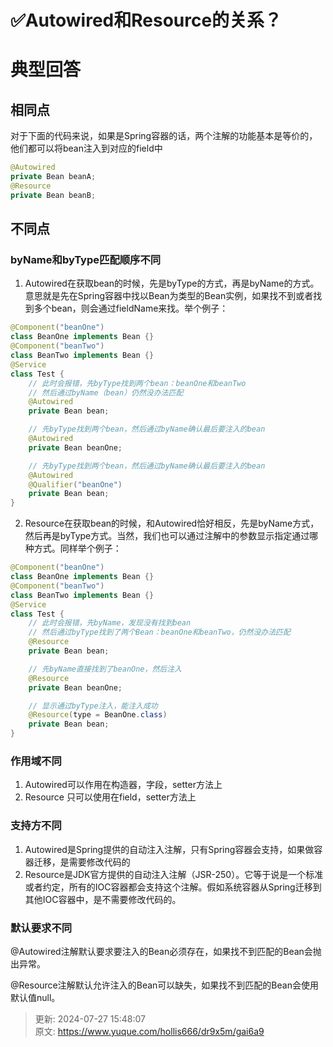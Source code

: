 # ✅Autowired和Resource的关系？

# 典型回答
## 相同点
对于下面的代码来说，如果是Spring容器的话，两个注解的功能基本是等价的，他们都可以将bean注入到对应的field中

```java
@Autowired
private Bean beanA;
@Resource
private Bean beanB;
```



## 不同点
### byName和byType匹配顺序不同
1. Autowired在获取bean的时候，先是byType的方式，再是byName的方式。意思就是先在Spring容器中找以Bean为类型的Bean实例，如果找不到或者找到多个bean，则会通过fieldName来找。举个例子：

```java
@Component("beanOne")
class BeanOne implements Bean {}
@Component("beanTwo")
class BeanTwo implements Bean {}
@Service
class Test {
    // 此时会报错，先byType找到两个bean：beanOne和beanTwo
    // 然后通过byName（bean）仍然没办法匹配
	@Autowired
    private Bean bean; 

    // 先byType找到两个bean，然后通过byName确认最后要注入的bean
    @Autowired
    private Bean beanOne;

    // 先byType找到两个bean，然后通过byName确认最后要注入的bean
    @Autowired
    @Qualifier("beanOne")
    private Bean bean;
}
```



2. Resource在获取bean的时候，和Autowired恰好相反，先是byName方式，然后再是byType方式。当然，我们也可以通过注解中的参数显示指定通过哪种方式。同样举个例子：

```java
@Component("beanOne")
class BeanOne implements Bean {}
@Component("beanTwo")
class BeanTwo implements Bean {}
@Service
class Test {
    // 此时会报错，先byName，发现没有找到bean
    // 然后通过byType找到了两个Bean：beanOne和beanTwo，仍然没办法匹配
	@Resource
    private Bean bean; 

    // 先byName直接找到了beanOne，然后注入
    @Resource
    private Bean beanOne;

    // 显示通过byType注入，能注入成功
    @Resource(type = BeanOne.class)
    private Bean bean;
}
```

### 作用域不同
1. Autowired可以作用在构造器，字段，setter方法上
2. Resource 只可以使用在field，setter方法上

### 支持方不同
1. Autowired是Spring提供的自动注入注解，只有Spring容器会支持，如果做容器迁移，是需要修改代码的
2. Resource是JDK官方提供的自动注入注解（JSR-250）。它等于说是一个标准或者约定，所有的IOC容器都会支持这个注解。假如系统容器从Spring迁移到其他IOC容器中，是不需要修改代码的。



### 默认要求不同


@Autowired注解默认要求要注入的Bean必须存在，如果找不到匹配的Bean会抛出异常。



@Resource注解默认允许注入的Bean可以缺失，如果找不到匹配的Bean会使用默认值null。



> 更新: 2024-07-27 15:48:07  
> 原文: <https://www.yuque.com/hollis666/dr9x5m/gai6a9>